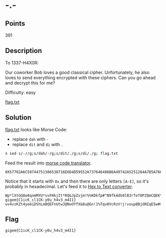 # -.-

## Points
391

## Description
To 1337-H4X0R:

Our coworker Bob loves a good classical cipher. Unfortunately, he also loves to send everything encrypted with these ciphers. Can you go ahead and decrypt this for me?

Difficulty: easy

[flag.txt](https://tamuctf.com/files/cd5fef538fad2500c30c4ea389c50244/flag.txt)

## Solution
[flag.txt](flag.txt) looks like Morse Code:
- replace `dah` with `-`
- replace `dit` and `di` with `.`


```sh
λ sed s/-//g;s/dah/-/g;s/dit/./g;s/di/./g; flag.txt
```
Feed the result into [morse code translator](https://www.dcode.fr/morse-code).
```
0X57702A6C58744751386538716E6D4D59552A737646486B6A49742A5251264A705A766A6D2125254B446B6670235E4E39666B346455346C423372546F5430505A516D4351454B5942345A4D762A21466B386C25626A716C504D6649476D612525467A4720676967656D7B433169634B5F636C31434B2D7930755F683476335F6D3449317D20757634767A4B5A7434796F6D694453684C6D385145466E5574774A404E754F59665826387540476E213125547176305663527A56216A217675757038426A644E49714535772324255634555A4F595A327A37543235743726784C40574F373431305149
```
Notice that it starts with `0x` and then there are only letters `[A-E]`, so it's probably in hexadecimal. Let's feed it to [Hex to Text converter](https://codebeautify.org/hex-string-converter).
```
Wp*lXtGQ8e8qnmMYU*svFHkjIt*RQ&JpZvjm!%%KDkfp#^N9fk4dU4lB3rToT0PZQmCQEKYB4ZMv*!Fk8l%bjqlPMfIGma%%FzG gigem{C1icK_cl1CK-y0u_h4v3_m4I1} uv4vzKZt4yomiDShLm8QEFnUtwJ@NuOYfX&8u@Gn!1%Tqv0VcRzV!j!vuup8BjdNIqE5w#$%V4UZOYZ2z7T25t7&xL@WO7410QI
```

## Flag
`gigem{C1icK_cl1CK-y0u_h4v3_m4I1}`